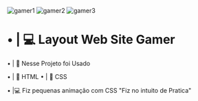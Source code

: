 ![gamer1](https://user-images.githubusercontent.com/91854324/210934454-4fdd6814-281d-48b4-96c0-98ecf2514741.png)
![gamer2](https://user-images.githubusercontent.com/91854324/210934462-6870177e-cc77-4096-9646-0e48259ee15f.png)
![gamer3](https://user-images.githubusercontent.com/91854324/210934471-409132fc-738b-4f23-9b6c-f2f71c4d1800.png)


## <h1>• | 💻 Layout Web Site Gamer</h1>

• | 💎 Nesse Projeto foi Usado 

• | 📁 HTML
• | 📁 CSS

• |💻 Fiz pequenas animação com CSS "Fiz no intuito de Pratica"
